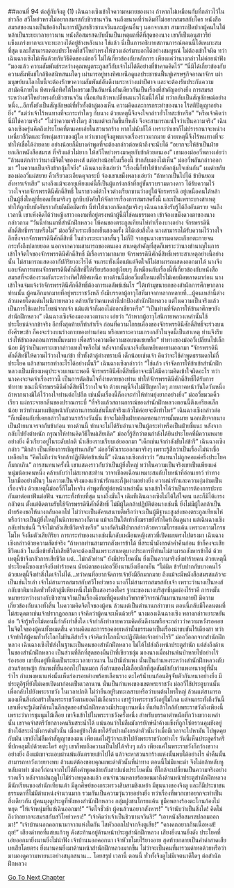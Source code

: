 ##ตอนที่ 94 ต่อสู้กับจิงตู (1)
เฉินฉางเซิงเข้าใจความหมายของนาง ถ้าหากไม่เหมือนกับที่กล่าวไว้ในข่าวลือ สวีโหย่วหรงไม่อยากสมรสกับชิวซานจวิน จนถึงขนาดที่ว่าเดิมทีไม่อยากสมรสกับใคร หนังสือสมรสของนางเป็นข้ออ้างในการปฏิเสธชิวซานจวินและผู้คนอื่นๆ นอกจากเขา สามารถปิดปากผู้คนในใต้หล้าเป็นระยะเวลายาวนาน
หนังสือสมรสฉบับนั้นเป็นเหตุผลที่ดีที่สุดของนาง เขาก็เป็นอนุสาวรีย์แข็งแกร่งยากจะเจาะทะลวงได้อยู่ข้างหลังนาง
ใช่แล้ว นี่เป็นการอธิบายสถานการณ์ตอนนี้ได้เหมาะสมที่สุด และก็สามารถตอบประโยคที่สวีโหย่วหรงให้ซวงเอ๋อร์มาบอกได้อย่างสมบูรณ์ ไม่ต้องเข้าใจผิด ทว่าเฉินฉางเซิงไม่เห็นด้วยกับวิธีคิดของม่ออวี่ ไม่ได้เกี่ยวข้องกับหลักการ เพียงแค่ว่านางกล่าวไม่ค่อยน่าฟัง
“มองแล้ว ความสัมพันธ์ระหว่างคุณหนูตระกูลสวีกับเจ้าไม่ได้ดีอย่างที่ข้าคาดคิดไว้”
“นี่มิได้เกี่ยวข้องกับความสัมพันธ์ใกล้ชิดสนิทสนมใดๆ เผ่ามารอยู่ทางทิศเหนือดูแลประชาชนฟื้นฟูเศรษฐกิจอาณาจักร เผ่ามนุษย์บนโลกใบนี้จะต้องรักษาความสัมพันธ์อันดีงามระหว่างเผ่าปีศาจ และจะต้องรับประกันความสามัคคีภายใน ทิศเหนือทิศใต้ไหลรวมเป็นอันหนึ่งอันเดียวกันเป็นเรื่องที่สำคัญอย่างยิ่ง การสมรสระหว่างสวีโหย่วหรงกับชิวซานจวิน เนื้อแท้แล้วหาเปลี่ยนแนวโน้มนี้ได้ไม่ ทว่ากลับเป็นสัญลักษณ์อย่างหนึ่ง...อีกทั้งยังเป็นสัญลักษณ์ที่ทั่วทั้งต้าลู่มองเห็น ความคิดและการกระทำของนาง ไร้สติปัญญาอย่างยิ่ง”
“แต่ว่าเจ้าไร้หนทางที่จะกระทำใดๆ กับนาง ด้วยเหตุนี้จึงจงใจกล่าวยั่วโทสะข้าหรือ”
“หรือเจ้าคิดว่านี่มิใช่ความจริง”
“ไม่ว่าความจริงใดๆ ล้วนแต่จะเกิดขึ้นทีหลัง จึงจะสามารถแน่ใจว่าเป็นความจริง”
เฉินฉางเซิงครุ่นคิดถึงประโยคที่ตนเคยเอ่ยในสวนรกร้าง หากไม่นับก็ได้ เพราะว่าเขาก็ไม่ปรารถนาจะหน่วงเหนี่ยวชีวิตและวัยหนุ่มสาวของผู้ใด ทว่าเขาอยู่จิงตูพบเจอเรื่องราวมากมาย ด้วยเหตุนี้จึงไร้หนทางที่จะทำให้เชื่อได้ง่ายดาย อย่างน้อยก็มีบางคำพูดที่จะต้องกล่าวต่อหน้าถึงจะนับได้
“อยากจะให้ข้าเป็นฝ่ายยกเลิกหนังสือสมรส ที่จริงแล้วไม่ยาก ให้สวีโหย่วหรงมาคุยกับข้าด้วยตนเอง”
เขามองม่ออวี่พลางเอ่ยว่า “ล้วนแต่กล่าวว่านางมีจิตใจของหงส์ แต่อย่างน้อยในเรื่องนี้ ข้ากลับมองไม่เห็น”
ม่ออวี่พลันกล่าวออกมา “ในความเป็นจริงข้ากลุ้มใจยิ่ง”
เฉินฉางเซิงเอ่ยว่า “เรื่องนี้ก็ทำให้ข้ากลัดกลุ้มใจเช่นกัน”
ผมดำขลับของม่ออวี่แผ่สยาย คิ้วเรียวละเอียดดุจกระบี่ จ้องเขาเขม็งพลางเอ่ยว่า “ถ้าหากเป็นไปได้ ข้ายินยอมสังหารเจ้าเสีย”
นางถึงแม้จะอายุเพียงแค่นี้ก็เป็นผู้แกร่งกล้าที่อยู่ขั้นรวบรวมดวงดาว ได้รับความไว้วางใจจากจักรพรรดินีศักดิ์สิทธิ์ ในราชวงศ์ต้าโจวต่างเรียกขานว่าอยู่ใต้จักรพรรดิ อยู่เหนือคนใต้หล้า เป็นผู้ยิ่งใหญ่ที่ยอดเยี่ยมจริงๆ ถูกบีบบังคับให้จัดการเรื่องการสมรสครั้งนี้ และเป็นเพราะบางสาเหตุทำให้ถูกบีบบังคับราวกับมัดมือมัดเท้า นี่ทำให้นางกลัดกลุ้มจริงๆ
เฉินฉางเซิงรับรู้ได้ถึงอันตราย จนถึงเวลานี้ เขาเพิ่งคิดได้ว่าหญิงสาวงดงามที่อยู่ตรงหน้าผู้นี้มิใช่คนธรรมดา เข้าจ้องเขม็งดวงตาของนาง กล่าวถาม “วันนี้ท่านมาที่สำนักฝึกหลวง ให้คนของตระกูลเทียนไห่ทำเรื่องบางอย่าง จักรพรรดินีศักดิ์สิทธิ์ทราบหรือไม่”
ม่ออวี่หัวเราะเยือกเย็นสองครั้ง มิได้เอ่ยสิ่งใด นางสามารถได้รับความไว้วางใจลึกซึ้งจากจักรพรรดินีศักดิ์สิทธิ์ ในช่วงระยะเวลาสั้นๆ ไม่กี่ปี จากขุนนางธรรมดาตะเกียกตะกายจนกระทั่งถึงปลายยอด นอกจากความสามารถของตนเอง สาเหตุสำคัญที่สุดก็เพราะว่านางชำนาญในการเข้าใจจิตใจของจักรพรรดินีศักดิ์สิทธิ์
มีเรื่องราวมากมาย จักรพรรดินีศักดิ์สิทธิ์เพราะสาเหตุอย่างนี้อย่างนั้น ไม่สามารถแสดงอากัปกิริยาอะไรได้ จนกระทั่งเมื่อแม้แต่จิตใจก็ไม่สามารถแสดงออกมาได้ นางจึงแอบจัดการแทนจักรพรรดินีศักดิ์สิทธิ์ให้เรียบร้อยอยู่เงียบๆ
ก็เหมือนกับเรื่องนี้ที่เกี่ยวข้องกับหนังสือสมรสที่จะต้องรวมกันระหว่างทิศใต้ทิศเหนือ
ทางด้านนี้ม่ออวี่แต่ไหนแต่ไรไม่เคยผิดพลาดมาก่อน นางเข้าใจแจ่มแจ้งว่าจักรพรรดินีศักดิ์สิทธิ์ต้องการผลลัพธ์เช่นไร
“ใต้เท้ามุขนายกของสำนักการศึกษากลางท่านนั้น ผู้คนอีกมากมายที่อยู่พระราชวังหลี ยังมีบรรดาผู้อาวุโสที่มาจากหลากหลายที่...ผู้คนเหล่านี้ต่างล้วนเคยโดดเด่นในนิกายหลวง คล้ายกับว่าคนเหล่านี้ปกป้องสำนักฝึกหลวง แต่ในความเป็นจริงแล้วเป็นการใช้ผลประโยชน์จากเจ้า แม้แต่เจ้าก็มองไม่ออกเชียวหรือ”
“เป็นท่านที่จัดการให้ข้ามาศึกษายังสำนักฝึกหลวง”
เฉินฉางเซิงจ้องมองดวงตานาง เอ่ยว่า “ถ้าหากผู้อาวุโสนิกายหลวงเหล่านั้นใช้ประโยชน์จากข้าจริง อีกทั้งสุดท้ายก็ทำสำเร็จ ก่อนที่ความโกรธเคืองของจักรพรรดินีศักดิ์สิทธิ์จะร่วงบนยังศีรษะข้า ก็คงจะร่วงบนร่างกายของท่านก่อน หรือเพราะความเกรงกลัวในจุดนี้เป็นสาเหตุ ท่านจึงรีบเร่งให้ข้าถอดถอนการหมั้นหมาย เพื่อสร้างความดีความชอบชดเชยหรือ”
ท่าทางของม่ออวี่เปลี่ยนไปเล็กน้อย มิรู้ว่าเป็นเพราะเขากล่าวแทงใจหรือไม่ หลังจากนั้นนางจึงยิ้มเหยียดหยามออกมา “จักรพรรดินีศักดิ์สิทธิ์ให้ความไว้วางใจแก่ข้า ทั่วทั้งต้าลู่ต่างทราบดี เด็กน้อยเช่นเจ้า คิดว่าจะใช้คำพูดธรรมดาไม่กี่ประโยค แล้วสามารถทำอะไรได้อย่างนั้นรึ”
เฉินฉางเซิงกล่าวว่า “ใช่แล้ว เจ้าจัดการให้ข้าเข้าสำนักฝึกหลวงเป็นเพียงเหตุประจวบเหมาะพอดี จักรพรรดินีศักดิ์สิทธิ์อาจจะมิได้มีความคิดเข้าใจผิดอะไร ทว่านางคงจะจดจำเรื่องราวนี้ เป็นการตัดสินใจที่ง่ายดายของท่าน ทำให้จักรพรรดินีศักดิ์สิทธิ์ได้รับการท้าทาย ขณะนี้จักรพรรดินีศักดิ์สิทธิ์ไว้วางใจเจ้า ด้วยเหตุนี้จึงไม่มีปัญหาใดๆ ภายภาคหน้าวันใดวันหนึ่ง ถ้าหากนางมิได้ไว้วางใจท่านต่อไปอีก เช่นนั้นเรื่องนี้ก็คงจะทำให้ท่านยุ่งยากอย่างยิ่ง”
ม่ออวี่ขมวดคิ้วเรียว แผ่กระจายกลิ่นของปราณกระบี่
“ที่จริงแล้วสถานการณ์ของสำนักฝึกหลวงตอนนี้ตึงเครียดเล็กน้อย ทว่าท่านมาเผชิญหน้ากับสถานการณ์เช่นนี้แท้จริงแล้วไม่ค่อยจะดีเท่าไหร่”
เฉินฉางเซิงกล่าวต่อ “ก็เหมือนกับที่เคยกล่าวในสวนรกร้างวันนั้น ข้าจะไม่เป็นฝ่ายถอดทอนการหมั้นหมาย นอกเสียจากนางเป็นฝ่ายมาเจรจากับข้าก่อน ทางด้านนี้ ท่านจะไม่ได้รับอำนาจเป็นผู้กระทำหรือเป็นฝ่ายชี้แนะ หลังจากกลับไปยังตำหนัก กรุณาให้ท่านคิดวิธีใหม่เสียเถิด”
ม่ออวี่รู้สึกว่าตนกำลังได้ยินประโยคที่มีความหมายอย่างยิ่ง คิ้วเรียวอยู่ในระดับปกติ น้ำเสียงราบเรียบเอ่ยออกมา “เด็กเช่นเจ้ากำลังขับไล่ข้ารึ”
เฉินฉางเซิงกล่าว “มิกล้า เป็นเพียงการเชิญท่านกลับ”
ม่ออวี่หัวเราะออกมาจริงๆ เพราะรู้สึกว่าเป็นเรื่องไม่น่าเชื่อเหลือเกิน “คิดไม่ถึงว่าเจ้ากล้าปฏิบัติต่อข้าเช่นนี้”
เฉินฉางเซิงกล่าวว่า “สนทนาไม่ถูกคอแค่ครึ่งประโยคก็มากเกิน”
การสนทนาครั้งนี้ เขาแสดงราวกับว่าเป็นผู้ยิ่งใหญ่ ทว่าในความเป็นจริงเขาเป็นเพียงแค่หนุ่มน้อยคนหนึ่ง คล้ายกับว่าไม่สะทกสะท้าน วาจาเชือดเฉือนเหมาะสมกับใบหน้าที่อ่อนเยาว์ ท่าทางโบกมืออย่างฝืนๆ ในความเป็นจริงมองแล้วน่ารักและก็งุ่มง่ามอย่างยิ่ง
ความน่ารักและความงุ่มง่ามเป็นเรื่องจริง ด้วยเหตุนี้ม่ออวี่ก็โมโหจริง คำพูดที่อยู่ต่อหน้าเหล่านั้น นางเข้าใจได้ว่าเป็นการต้องการปะทะกันตาต่อตาฟันต่อฟัน จนกระทั่งท้ายที่สุด นางถึงมั่นใจ เดิมทีเฉินฉางเซิงไม่ได้ใส่ใจตน และก็มิได้เกรงกลัวตน
ตั้งแต่ติดตามรับใช้จักรพรรดินีศักดิ์สิทธิ์ ไม่มีผู้ใดกล้าปฏิบัติต่อนางเช่นนี้ ยิ่งไม่มีผู้ใดกล้าเป็นฝ่ายร้องขอให้นางกลับออกไป ไม่ว่าจะเป็นอัครเสนาบดีหรือว่าจะเป็นผู้มีฐานะสูงส่งของตระกูลเทียนไห่ หรือว่าจะเป็นผู้ยิ่งใหญ่ในนิกายหลวงก็ตาม แม้จะเป็นใต้เท้าสังฆราชยังรักใคร่เอ็นดูนาง แต่เฉินฉางเซิงกลับทำเช่นนี้
“เจ้าไม่กลัวเสียชีวิตจริงหรือ” นางกัดริมฝีปากกล่าวด้วยความโกรธแค้น
เพราะความโกรธโมโห จึงลืมตัวเสียกิริยา การกระทำของนางเช่นนี้กลับเหมือนหญิงสาวที่เปิดเผยตรงไปตรงมา
เฉินฉางเซิงกล่าวด้วยความสัตย์จริง “ถ้าหากท่านสามารถสังหารข้าได้ ที่สระน้ำมังกรดำค่ำคืนก่อน ข้าก็คงจะเสียชีวิตแล้ว ในเมื่อข้ายังไม่เสียชีวิตจะต้องเป็นเพราะสาเหตุบางประการที่ท่านไม่สามารถสังหารข้าได้ ด้วยเหตุนี้ข้าจึงกลัวการเสียชีวิต แต่...ไม่กลัวท่าน”
ยังมีประโยคนั้น ยิ่งเป็นความจริงยิ่งทำร้ายคน ด้วยเหตุนี้ประโยคนี้ของเขาจึงยิ่งทำร้ายคน
นัยน์ตาของม่ออวี่ยิ่งนานยิ่งเยือกเย็น
“ไม่ผิด ข้ารับปากกับบางคนไว้ ด้วยเหตุนี้จึงทำสิ่งใดเจ้าไม่ได้...ทว่าคนที่อยากจัดการเจ้ายังมีอีกมากมาย ถึงแม้จะมีหนังสือสมรสแล้วจะเป็นเช่นไรเล่า เจ้าไม่สามารถสมรสกับสวีโหย่วหรง นางก็ไม่สามารถสมรสกับเจ้า เพราะว่านางเป็นหงส์กลับชาติมาเกิดทั่วทั้งต้าลู่มีเพียงหนึ่งไม่เป็นสองรองใคร ฐานะของนางบริสุทธิ์ผุดผ่องไร้ราคี การหมั้นหมายระหว่างนางกับชิวซานจวินเป็นเรื่องดีงามที่ผู้คนต่างวิพากษ์วิจารณ์กันมานานหลายปี มีความเกี่ยวข้องกับนางทั้งสิ้น ในความคิดจิตใจของผู้คน ล้วนแต่เป็นตำนานกล่าวขาน ตอนนี้กลับมีโคลนตมที่ไม่สะดุดตาเช่นเจ้าปรากฏออกมา เจ้าคิดว่าผู้คนจะเห็นด้วยรึ”
นางมองเฉินฉางเซิง พลางกล่าวเยาะหยันต่อ “เจ้ารู้หรือไม่ตอนนี้กำลังทำสิ่งใด เจ้ากำลังทำลายความคิดอันดีงามหรือจะกล่าวว่าความหวังรอคอยในจิตใจของผู้คนทั้งหมดสิ้น ความคิดและการรอคอยเหล่านั้นธรรมดาเป็นเรื่องน่าขบขันไร้เดียงสา ทว่าเจ้าทำให้ผู้คนทั่วทั้งโลกไม่ยินดีสำเร็จ เจ้าคิดว่าโลกนี้จะปฏิบัติต่อเจ้าอย่างไรรึ”
ม่ออวี่ออกจากสำนักฝึกหลวง เฉินฉางเซิงไปส่งในฐานะเป็นคนของสำนักฝึกหลวง ไม่ได้ไปส่งถึงหน้าประตูสำนัก แต่ส่งถึงด้านในของสำนักฝึกหลวง เป็นส่วนที่ลึกที่สุดของผืนป่าที่เขียวชอุ่ม มองนางเมื่อผ่านพ้นป่าหายไปอย่างไร้ร่องรอย เขายืนอยู่ที่เดิมเป็นระยะเวลายาวนาน
ในป่ามีกำแพง นั่นเป็นกำแพงระหว่างสำนักฝึกหลวงกับสวนร้อยหญ้า กำแพงที่ยื่นออกไปในหมอก กิ่งก้านของไม้เลื้อยลึกที่สุดสัมผัสกับกำแพงหนาอยู่ที่นั่นรำไร กำแพงหนาแห่งนั้นเห็นร่องรอยด่างพร้อยเลือนราง ตะไคร้น้ำบนก้อนอิฐจับตัวกันหนาอย่างยิ่ง มีประตูอิฐที่ยังไม่เคยเปิดมาก่อนเป็นเวลานาน
นั่นเป็นกำแพงของเขตพระราชวัง ม่ออวี่ใช้ประตูบานนั้นเพื่อกลับไปยังพระราชวัง
ในเวลาปกติ ไม่ว่ายืนอยู่ริมทะเลสาบหรือว่าบนต้นไทรใหญ่ ล้วนแต่สามารถมองเห็นสิ่งก่อสร้างในพระราชวังตามยอดไม้เลือนราง เขารู้ว่าพระราชวังอยู่ไม่ไกล แต่จนกระทั่งถึงวันนี้ เขาเพิ่งจะรู้เดิมทีด้านในลึกสุดของสำนักฝึกหลวงมีประตูบานหนึ่ง ที่แท้แล้วใกล้กับพระราชวังถึงเพียงนี้
เพราะว่าการชุมนุมไม้เลื้อย เขาจึงเข้าไปในพระราชวังครั้งหนึ่ง สำหรับบรรดาตำหนักที่กว้างขวางเหล่านั้น เขาจดจำสตรีวัยกลางคนริมสระน้ำได้ แน่นอนว่าไม่ลืมมังกรยักษ์น้ำค้างแข็งที่ถูกโซ่ตรวนคุมขังอยู่ข้างใต้สระน้ำมังกรดำตัวนั้น
เมื่ออยู่ข้างใต้เขาได้รับปากมังกรดำตัวนั้นว่าเมื่อมีเวลาจะไปหามัน ไปพูดคุยกับมัน เขายังไม่ลืมคำสัญญาของตน เพียงแค่ไม่รู้ว่าจะเข้าไปยังพระราชวังอย่างไร วันนี้เห็นประตูคร่ำครึที่ปกคลุมไปด้วยตะไคร่ อยู่ๆ เขาก็พบถึงความเป็นไปได้จริงๆ แล้ว
เพียงแค่ในพระราชวังก็กว้างขวางอย่างยิ่ง ถึงแม้เขาจะแอบผ่านพ้นอันตรายเข้าไปได้ แล้วจะหาสวนรกร้างแห่งนั้นพบได้อย่างไร ค่ำคืนนั้นสามารถหาวังเวยยางพบ ล้วนแต่ต้องขอบคุณแพะดำตัวนั้นที่นำทาง ตอนนี้ไม่มีแพะดำ จึงไม่กล้าหลับหูหลับตาทำ
ม่ออวี่ก่อนจากไปได้ทิ้งคำพูดคล้ายกับสาปแช่งประโยคนั้น ที่ใกล้จะเปลี่ยนเป็นความจริงอย่างรวดเร็ว
หลังจากฝนฤดูใบไม้ร่วงหยุดลงแล้ว คนจำนวนหลายร้อยคนมาถึงด้านหน้าประตูสำนักฝึกหลวง มีนักเรียนของสำนักเทียนเต้า มีลูกศิษย์ของกระทรวงสิบสามชิงเหย้า มีขุนนางของจิงตู และก็มีประชาชนธรรมดาที่ไม่มีตำแหน่งจำนวนมาก รวมกันเป็นความวุ่นวายอย่างยิ่ง ทว่าเรื่องที่พวกเขาอยากจะทำเป็นสิ่งเดียวกัน
ผู้คนมุงดูประตูที่พังของสำนักฝึกหลวง กลุ่มฝูงชนโกรธแค้น ชูมือพลางร้องตะโกนก้องไม่หยุด
“ให้เจ้าหนุ่มที่แซ่เฉินออกมา!”
“จิตใจชั่วช้า ผู้คนล้วนอยากสังหาร!”
“เจ้านับว่าเป็นสิ่งใด! คิดไม่ถึงว่าอยากจะสมรสกับสวีโหย่วหรง!”
“เจ้าคิดว่าเจ้าเป็นชิวซานจวินรึ!”
“เอาหนังสือสมรสปลอมออกมา!”
“เจ้าบ้านนอกคอกนามาจากแห่งใดกัน ไสหัวออกไปจากจิงตูเสีย!”
“คางคกอยากกินเนื้อหงส์! ถุย!”
เสียงด่าทอที่แสบแก้วหู ดังสะท้านอยู่ด้านหน้าประตูสำนักฝึกหลวง เสียงยิ่งนานยิ่งดัง ประโยคที่เอ่ยออกมายิ่งนานยิ่งไม่น่าฟัง เจ้าบ้านนอกคอกนา เจ้าหัวขโมยไร้ยางอาย สุดท้ายกลายเป็นคำด่าสาดเสียเทเสียโดยตรง ยิ่งนานคนยิ่งมาด้านหน้าสำนักฝึกหลวงมากขึ้น ไม่ว่าจะเป็นคนที่มารวมด่าทอด้วยหรือว่ามามองดูความหายนะอย่างสนุกสนาน...
โดยสรุป เวลานี้ ตอนนี้ ทั่วทั้งจิงตูไม่มีเจตนาดีใดๆ ต่อสำนักฝึกหลวง




[Go To Next Chapter]( ./96.md)